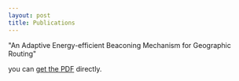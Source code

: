 ```yaml
---
layout: post
title: Publications
---
```


"An Adaptive Energy-efficient Beaconing Mechanism for Geographic Routing"

you can [get the PDF](/masterthesis.pdf) directly.

